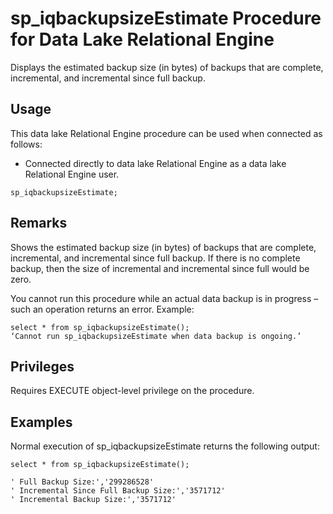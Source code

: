 <!-- loio39b7e81f33504a0a93852bd7cf91fb9d -->

# sp\_iqbackupsizeEstimate Procedure for Data Lake Relational Engine

Displays the estimated backup size \(in bytes\) of backups that are complete, incremental, and incremental since full backup.



<a name="loio39b7e81f33504a0a93852bd7cf91fb9d__section_w2p_11q_b4b"/>

## Usage

This data lake Relational Engine procedure can be used when connected as follows:

-   Connected directly to data lake Relational Engine as a data lake Relational Engine user.



```
sp_iqbackupsizeEstimate;
```



<a name="loio39b7e81f33504a0a93852bd7cf91fb9d__iq_refbb_1779"/>

## Remarks

Shows the estimated backup size \(in bytes\) of backups that are complete, incremental, and incremental since full backup. If there is no complete backup, then the size of incremental and incremental since full would be zero.

You cannot run this procedure while an actual data backup is in progress – such an operation returns an error. Example:

```
select * from sp_iqbackupsizeEstimate();
‘Cannot run sp_iqbackupsizeEstimate when data backup is ongoing.’
```



<a name="loio39b7e81f33504a0a93852bd7cf91fb9d__iq_refbb_1778"/>

## Privileges

Requires EXECUTE object-level privilege on the procedure.



<a name="loio39b7e81f33504a0a93852bd7cf91fb9d__iq_refbb_1780"/>

## Examples

Normal execution of sp\_iqbackupsizeEstimate returns the following output:

```
select * from sp_iqbackupsizeEstimate();

' Full Backup Size:','299286528'
' Incremental Since Full Backup Size:','3571712'
' Incremental Backup Size:','3571712'
```

